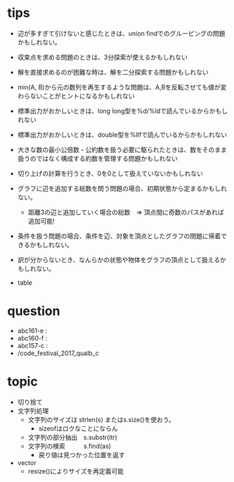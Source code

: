 # tips
* 辺が多すぎて引けないと感じたときは、union findでのグルーピングの問題かもしれない。
* 収束点を求める問題のときは、3分探索が使えるかもしれない
* 解を直接求めるのが困難な時は、解を二分探索する問題かもしれない
* min(A, B)から元の数列を再生するような問題は、A,Bを反転させても値が変わらないことがヒントになるかもしれない
* 標準出力がおかしいときは、long long型を%d/%ldで読んでいるからかもしれない
* 標準出力がおかしいときは、double型を%llfで読んでいるからかもしれない
* 大きな数の最小公倍数・公約数を扱う必要に駆られたときは、数をそのまま扱うのではなく構成する約数を管理する問題かもしれない
* 切り上げの計算を行うとき、0を0として扱えていないかもしれない
* グラフに辺を追加する総数を問う問題の場合、初期状態から定まるかもしれない。
    * 距離3の辺と追加していく場合の総数　=> 頂点間に奇数のパスがあれば追加可能!
* 条件を扱う問題の場合、条件を辺、対象を頂点としたグラフの問題に帰着できるかもしれない。
* 訳が分からないとき、なんらかの状態や物体をグラフの頂点として扱えるかもしれない。

* table

# question
* abc161-e : 
* abc160-f :
* abc157-c :
* /code_festival_2017_qualb_c

# topic
* 切り捨て
* 文字列処理
    * 文字列のサイズは strlen(s) またはs.size()を使おう。
        * sizeofはロクなことにならん
    * 文字列の部分抽出　s.substr(itr)
    * 文字列の検索　　　s.find(as) 
        * 戻り値は見つかった位置を返す
* vector
    * resize()によりサイズを再定義可能
